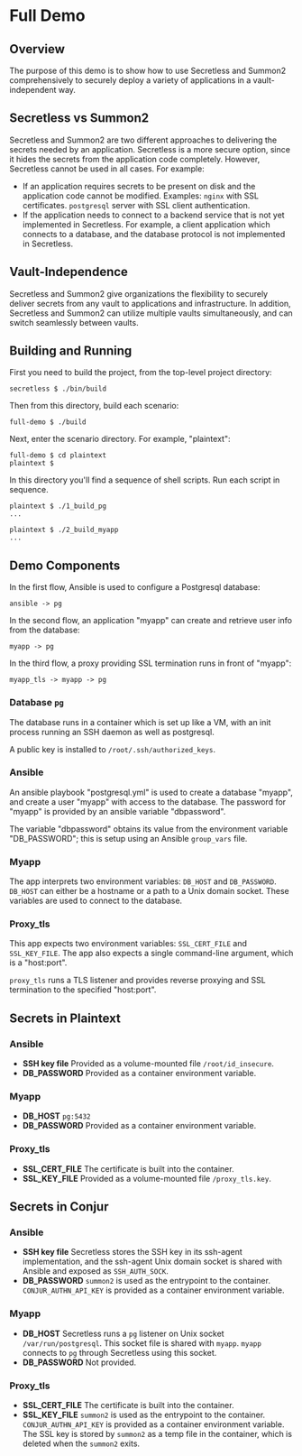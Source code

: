 # Full Demo

## Overview

The purpose of this demo is to show how to use Secretless and Summon2 comprehensively to securely deploy a variety of applications in a vault-independent way.

## Secretless vs Summon2

Secretless and Summon2 are two different approaches to delivering the secrets needed by an application. Secretless is a more secure option, since it hides the secrets from the application code completely. However, Secretless cannot be used in all cases. For example:

* If an application requires secrets to be present on disk and the application code cannot be modified. Examples: `nginx` with SSL certificates. `postgresql` server with SSL client authentication.
* If the application needs to connect to a backend service that is not yet implemented in Secretless. For example, a client application which connects to a database, and the database protocol is not implemented in Secretless.

## Vault-Independence

Secretless and Summon2 give organizations the flexibility to securely deliver secrets from any vault to applications and infrastructure. In addition, Secretless and Summon2 can utilize multiple vaults simultaneously, and can switch seamlessly between vaults. 

## Building and Running

First you need to build the project, from the top-level project directory:

```sh-session
secretless $ ./bin/build
```

Then from this directory, build each scenario:

```sh-session
full-demo $ ./build
```

Next, enter the scenario directory. For example, "plaintext":

```sh-session
full-demo $ cd plaintext
plaintext $ 
```

In this directory you'll find a sequence of shell scripts. Run each script in sequence.

```sh-session
plaintext $ ./1_build_pg
...
```

```sh-session
plaintext $ ./2_build_myapp
...
```

## Demo Components

In the first flow, Ansible is used to configure a Postgresql database:

`ansible -> pg`

In the second flow, an application "myapp" can create and retrieve user info from the database:

`myapp -> pg`

In the third flow, a proxy providing SSL termination runs in front of "myapp":

`myapp_tls -> myapp -> pg`

### Database `pg`

The database runs in a container which is set up like a VM, with an init process running an SSH daemon as well as postgresql.

A public key is installed to `/root/.ssh/authorized_keys`.

### Ansible

An ansible playbook "postgresql.yml" is used to create a database "myapp", and create a user "myapp" with access to the database. The password for "myapp" is provided by an ansible variable "dbpassword". 

The variable "dbpassword" obtains its value from the environment variable "DB_PASSWORD"; this is setup using an Ansible `group_vars` file.

### Myapp

The app interprets two environment variables: `DB_HOST` and `DB_PASSWORD`. `DB_HOST` can either be a hostname or a path to a Unix domain socket. These variables are used to connect to the database.

### Proxy_tls

This app expects two environment variables: `SSL_CERT_FILE` and `SSL_KEY_FILE`. The app also expects a single command-line argument, which is a "host:port". 

`proxy_tls` runs a TLS listener and provides reverse proxying and SSL termination to the specified "host:port".

## Secrets in Plaintext

### Ansible

* **SSH key file** Provided as a volume-mounted file `/root/id_insecure`.
* **DB_PASSWORD** Provided as a container environment variable.

### Myapp

* **DB_HOST** `pg:5432`
* **DB_PASSWORD** Provided as a container environment variable.

### Proxy_tls

* **SSL_CERT_FILE** The certificate is built into the container.
* **SSL_KEY_FILE** Provided as a volume-mounted file `/proxy_tls.key`.

## Secrets in Conjur

### Ansible

* **SSH key file** Secretless stores the SSH key in its ssh-agent implementation, and the ssh-agent Unix domain socket is shared with Ansible and exposed as `SSH_AUTH_SOCK`.
* **DB_PASSWORD** `summon2` is used as the entrypoint to the container.  `CONJUR_AUTHN_API_KEY` is provided as a container environment variable.

### Myapp

* **DB_HOST** Secretless runs a `pg` listener on Unix socket `/var/run/postgresql`. This socket file is shared with `myapp`. `myapp` connects to `pg` through Secretless using this socket.
* **DB_PASSWORD** Not provided.

### Proxy_tls

* **SSL_CERT_FILE** The certificate is built into the container.
* **SSL_KEY_FILE**  `summon2` is used as the entrypoint to the container.  `CONJUR_AUTHN_API_KEY` is provided as a container environment variable. The SSL key is stored by `summon2` as a temp file in the container, which is deleted when the `summon2` exits. 

